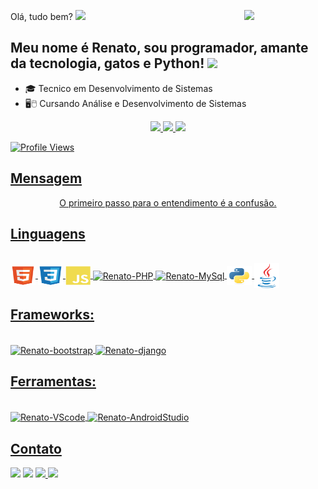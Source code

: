 Olá, tudo bem? <img src="https://user-images.githubusercontent.com/42378118/110234147-e3259600-7f4e-11eb-95be-0c4047144dea.gif" width="30">
<img align='right' src='https://github.com/Rishit-dagli/Rishit-dagli/blob/master/images/octocat-anime.gif' width='130"'>

## Meu nome é Renato, sou programador, amante da tecnologia, gatos e Python! <img src="https://media.giphy.com/media/VgCDAzcKvsR6OM0uWg/giphy.gif" width="45">

- 🎓 Tecnico em Desenvolvimento de Sistemas
- 🖥🖱 Cursando Análise e Desenvolvimento de Sistemas


<div align="center">
  <a href="https://github.com/renatoryu">
  <img height="180em" src="https://github-readme-stats.vercel.app/api?username=renatoryu&show_icons=true&theme=gotham&include_all_commits=true&count_private=true"/>
  <img height="180em" src="https://github-readme-stats.vercel.app/api/top-langs/?username=renatoryu&layout=compact&langs_count=7&theme=gotham"/>
  <img width="400"  src="https://github-readme-streak-stats.herokuapp.com?user=Saryio&theme=gotham&hide_border=true" />
</div>

![Profile Views](https://komarev.com/ghpvc/?username=renatoryu)

  
## Mensagem 
<div align="center">
O primeiro passo para o entendimento é a confusão.
</div>
  
  ## Linguagens
 <div style="display: inline_block"><br>
  <img align="center" alt="Renato-HTML" height="30" width="40" src="https://raw.githubusercontent.com/devicons/devicon/master/icons/html5/html5-original.svg">
  <img align="center" alt="Renato-CSS" height="30" width="40" src="https://raw.githubusercontent.com/devicons/devicon/master/icons/css3/css3-original.svg">
  <img align="center" alt="Renato-Js" height="30" width="40" src="https://raw.githubusercontent.com/devicons/devicon/master/icons/javascript/javascript-plain.svg">
  <img align="center" alt="Renato-PHP" height="50" width="40" src="https://cdn.jsdelivr.net/gh/devicons/devicon/icons/php/php-original.svg">
  <img align="center" alt="Renato-MySql" height="35" width="40" src="https://cdn.jsdelivr.net/gh/devicons/devicon/icons/mysql/mysql-original.svg">
  <img align="center" alt="Renato-Python" height="30" width="40" src="https://raw.githubusercontent.com/devicons/devicon/master/icons/python/python-original.svg">
  <img align="center" alt="Nando-Java" height="40" width="40" src="https://raw.githubusercontent.com/devicons/devicon/master/icons/java/java-original.svg">

</div>

  ## Frameworks: <br>
  <div style="display: inline_block"><br>
  <img align="center" alt="Renato-bootstrap" height="38" width="50" src="https://cdn.jsdelivr.net/gh/devicons/devicon/icons/bootstrap/bootstrap-original.svg">
  <img align="center" alt="Renato-django" height="38" width="50" src="https://static.cdnlogo.com/logos/d/3/django.svg">

</div>

  ## Ferramentas: <br>
  <div style="display: inline_block"><br>
    <img align="center" alt="Renato-VScode" height="30" width="40" src="https://cdn.jsdelivr.net/gh/devicons/devicon/icons/vscode/vscode-original.svg">
    <img align="center" alt="Renato-AndroidStudio" height="30" width="40" src="https://cdn.jsdelivr.net/gh/devicons/devicon/icons/androidstudio/androidstudio-original.svg">
 
</div>
 
  ## Contato
<div>
   <a href="https://www.linkedin.com/in/renatocaetite" target="_blank"><img src="https://img.shields.io/badge/-LinkedIn-%230077B5?style=for-the-badge&logo=linkedin&logoColor=white" target="_blank"></a>
  <a href="https://api.whatsapp.com/send?phone=5511959893829" target="_blank"><img src="https://img.shields.io/badge/WhatsApp-25D366?style=for-the-badge&logo=whatsapp&logoColor=white" target="_blank"></a>
  <a href = "mailto:renatocaetite@gmail.com"><img src="https://img.shields.io/badge/Gmail-D14836?style=for-the-badge&logo=gmail&logoColor=white" target="_blank">
	<a href="mailto:renatoryuu@hotmail.com" target="_blank"><img src="https://img.shields.io/badge/Microsoft_Outlook-0078D4?style=for-the-badge&logo=microsoft-outlook&logoColor=white" target="_blank"></a>
</div>

  
    
 
